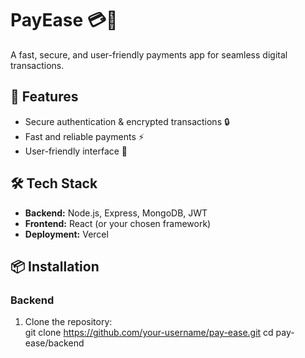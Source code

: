 # PayEase 💳🚀  
A fast, secure, and user-friendly payments app for seamless digital transactions.  

## 🚀 Features  
- Secure authentication & encrypted transactions 🔒  
- Fast and reliable payments ⚡  
- User-friendly interface 🎨  

## 🛠 Tech Stack  
- **Backend:** Node.js, Express, MongoDB, JWT  
- **Frontend:** React (or your chosen framework)  
- **Deployment:** Vercel  

## 📦 Installation  

### Backend  
1. Clone the repository:  
   git clone https://github.com/your-username/pay-ease.git
   cd pay-ease/backend
